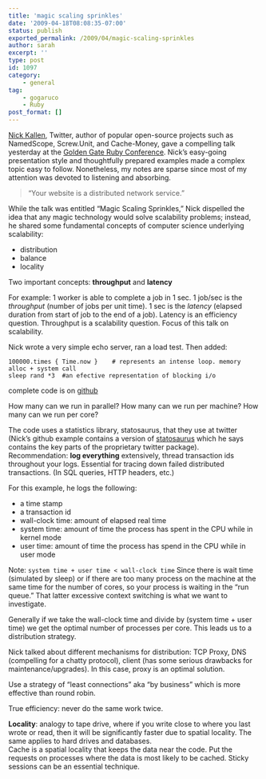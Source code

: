 ```yaml
---
title: 'magic scaling sprinkles'
date: '2009-04-18T08:08:35-07:00'
status: publish
exported_permalink: /2009/04/magic-scaling-sprinkles
author: sarah
excerpt: ''
type: post
id: 1097
category:
    - general
tag:
    - gogaruco
    - Ruby
post_format: []
---
```

[Nick Kallen](http://magicscalingsprinkles.wordpress.com/), Twitter, author of popular open-source projects such as NamedScope, Screw.Unit, and Cache-Money, gave a compelling talk yesterday at the [Golden Gate Ruby Conference](http://gogaruco.com/). Nick’s easy-going presentation style and thoughtfully prepared examples made a complex topic easy to follow. Nonetheless, my notes are sparse since most of my attention was devoted to listening and absorbing.

> “Your website is a distributed network service.”

While the talk was entitled “Magic Scaling Sprinkles,” Nick dispelled the idea that any magic technology would solve scalability problems; instead, he shared some fundamental concepts of computer science underlying scalability:

- distribution
- balance
- locality

Two important concepts: **throughput** and **latency**

For example: 1 worker is able to complete a job in 1 sec. 1 job/sec is the *throughput* (number of jobs per unit time). 1 sec is the *latency* (elapsed duration from start of job to the end of a job). Latency is an efficiency question. Throughput is a scalability question. Focus of this talk on scalability.

Nick wrote a very simple echo server, ran a load test. Then added:

```
100000.times { Time.now }    # represents an intense loop. memory alloc + system call
sleep rand *3  #an efective representation of blocking i/o
```

complete code is on [github](http://github.com/nkallen/gogaruco/tree/master)

How many can we run in parallel? How many can we run per machine? How many can we run per core?

The code uses a statistics library, statosaurus, that they use at twitter (Nick’s github example contains a version of [statosaurus](http://github.com/nkallen/gogaruco/blob/2c80e891c5ecbeebada5b20d316a724ecec8170d/util/statosaurus.rb) which he says contains the key parts of the proprietary twitter package). Recommendation: **log everything** extensively, thread transaction ids throughout your logs. Essential for tracing down failed distributed transactions. (In SQL queries, HTTP headers, etc.)

For this example, he logs the following:

- a time stamp
- a transaction id
- wall-clock time: amount of elapsed real time
- system time: amount of time the process has spent in the CPU while in kernel mode
- user time: amount of time the process has spend in the CPU while in user mode

Note: `system time + user time < wall-clock time` Since there is wait time (simulated by sleep) or if there are too many process on the machine at the same time for the number of cores, so your process is waiting in the “run queue.” That latter excessive context switching is what we want to investigate.

Generally if we take the wall-clock time and divide by (system time + user time) we get the optimal number of processes per core. This leads us to a distribution strategy.

Nick talked about different mechanisms for distribution: TCP Proxy, DNS (compelling for a chatty protocol), client (has some serious drawbacks for maintenance/upgrades). In this case, proxy is an optimal solution.

Use a strategy of “least connections” aka “by business” which is more effective than round robin.

True efficiency: never do the same work twice.

**Locality**: analogy to tape drive, where if you write close to where you last wrote or read, then it will be significantly faster due to spatial locality. The same applies to hard drives and databases.  
Cache is a spatial locality that keeps the data near the code. Put the requests on processes where the data is most likely to be cached. Sticky sessions can be an essential technique.